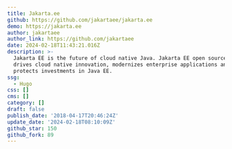 ```yaml
---
title: Jakarta.ee
github: https://github.com/jakartaee/jakarta.ee
demo: https://jakarta.ee
author: jakartaee
author_link: https://github.com/jakartaee
date: 2024-02-18T11:43:21.016Z
description: >-
  Jakarta EE is the future of cloud native Java. Jakarta EE open source software
  drives cloud native innovation, modernizes enterprise applications and
  protects investments in Java EE.
ssg:
  - Hugo
css: []
cms: []
category: []
draft: false
publish_date: '2018-04-17T20:46:24Z'
update_date: '2024-02-18T08:10:09Z'
github_star: 150
github_fork: 89
---
```

